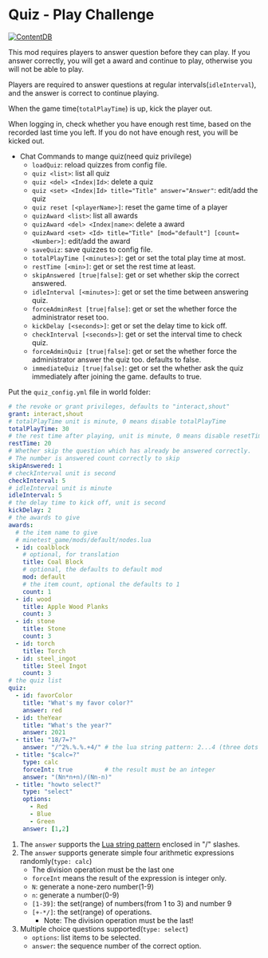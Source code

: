 # Quiz - Play Challenge

[![ContentDB](https://content.minetest.net/packages/snowyu/quiz/shields/title/)](https://content.minetest.net/packages/snowyu/quiz/)

This mod requires players to answer question before they can play. If you answer correctly, you will get a award and continue to play, otherwise you will not be able to play.

Players are required to answer questions at regular intervals(`idleInterval`), and the answer is correct to continue playing.

When the game time(`totalPlayTime`) is up, kick the player out.

When logging in, check whether you have enough rest time, based on the recorded last time you left. If you do not have enough rest, you will be kicked out.

* Chat Commands to mange quiz(need quiz privilege)
  * `loadQuiz`: reload quizzes from config file.
  * `quiz <list>`: list all quiz
  * `quiz <del> <Index|Id>`: delete a quiz
  * `quiz <set> <Index|Id> title="Title" answer="Answer"`: edit/add the quiz
  * `quiz reset [<playerName>]`: reset the game time of a player
  * `quizAward <list>`: list all awards
  * `quizAward <del> <Index|name>`: delete a award
  * `quizAward <set> <Id> title="Title" [mod="default"] [count=<Number>]`: edit/add the award
  * `saveQuiz`: save quizzes to config file.
  * `totalPlayTime [<minutes>]`: get or set the total play time at most.
  * `restTime [<min>]`: get or set the rest time at least.
  * `skipAnswered [true|false]`: get or set whether skip the correct answered.
  * `idleInterval [<minutes>]`: get or set the time between answering quiz.
  * `forceAdminRest [true|false]`: get or set the whether force the administrator reset too.
  * `kickDelay [<seconds>]`: get or set the delay time to kick off.
  * `checkInterval [<seconds>]`: get or set the interval time to check quiz.
  * `forceAdminQuiz [true|false]`: get or set the whether force the administrator answer the quiz too. defaults to false.
  * `immediateQuiz [true|false]`: get or set the whether ask the quiz immediately after joining the game. defaults to true.

Put the `quiz_config.yml` file in world folder:

```yaml
# the revoke or grant privileges, defaults to "interact,shout"
grant: interact,shout
# totalPlayTime unit is minute, 0 means disable totalPlayTime
totalPlayTime: 30
# the rest time after playing, unit is minute, 0 means disable resetTime
restTime: 20
# Whether skip the question which has already be answered correctly.
# The number is answered count correctly to skip
skipAnswered: 1
# checkInterval unit is second
checkInterval: 5
# idleInterval unit is minute
idleInterval: 5
# the delay time to kick off, unit is second
kickDelay: 2
# the awards to give
awards:
  # the item name to give
  # minetest_game/mods/default/nodes.lua
  - id: coalblock
    # optional, for translation
    title: Coal Block
    # optional, the defaults to default mod
    mod: default
    # the item count, optional the defaults to 1
    count: 1
  - id: wood
    title: Apple Wood Planks
    count: 3
  - id: stone
    title: Stone
    count: 3
  - id: torch
    title: Torch
  - id: steel_ingot
    title: Steel Ingot
    count: 3
# the quiz list
quiz:
  - id: favorColor
    title: "What's my favor color?"
    answer: red
  - id: theYear
    title: "What's the year?"
    answer: 2021
  - title: "18/7=?"
    answer: "/^2%.%.%.+4/" # the lua string pattern: 2...4 (three dots and more)
  - title: "$calc=?"
    type: calc
    forceInt: true         # the result must be an integer
    answer: "(Nn*n+n)/(Nn-n)"
  - title: "howto select?"
    type: "select"
    options:
      - Red
      - Blue
      - Green
    answer: [1,2]
```

1. The `answer` supports the [Lua string pattern](https://www.lua.org/pil/20.2.html) enclosed in "/" slashes.
2. The `answer` supports generate simple four arithmetic expressions randomly(`type: calc`)
   * The division operation must be the last one
   * `forceInt` means the result of the expression is integer only.
   * `N`: generate a none-zero number(1-9)
   * `n`: generate a number(0-9)
   * `[1-39]`: the set(range) of numbers(from 1 to 3) and number 9
   * `[+-*/]`: the set(range) of operations.
     * Note: The division operation must be the last!
3. Multiple choice questions supported(`type: select`)
   * `options`: list items to be selected.
   * `answer`: the sequence number of the correct option.

